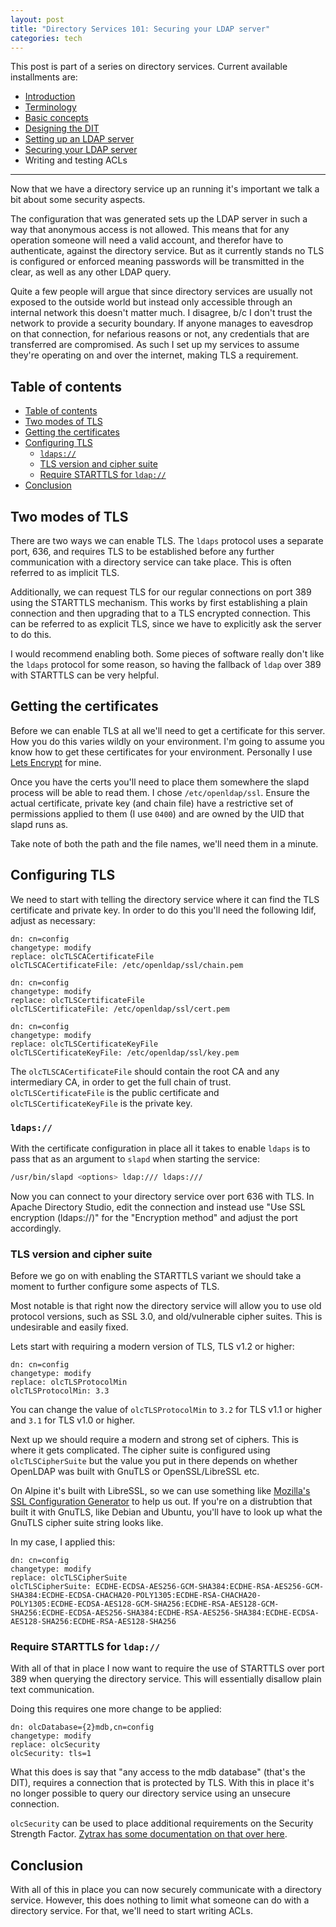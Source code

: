 ```yaml
---
layout: post
title: "Directory Services 101: Securing your LDAP server"
categories: tech
---
```


This post is part of a series on directory services. Current available
installments are:

* [Introduction](/2017/07/02/ldap-terminology.html)
* [Terminology](/2017/07/02/ldap-terminology.html)
* [Basic concepts](/2017/08/26/ldap-basics.html)
* [Designing the DIT](/2018/10/26/ldap-designing-dit)
* [Setting up an LDAP server](/2018/10/27/ldap-server-setup)
* [Securing your LDAP server](/2018/10/27/ldap-secure)
* Writing and testing ACLs

---

Now that we have a directory service up an running it's important we talk
a bit about some security aspects.

The configuration that was generated sets up the LDAP server in such a way
that anonymous access is not allowed. This means that for any operation
someone will need a valid account, and therefor have to authenticate, against
the directory service. But as it currently stands no TLS is configured or
enforced meaning passwords will be transmitted in the clear, as well as any
other LDAP query.

Quite a few people will argue that since directory services are usually not
exposed to the outside world but instead only accessible through an internal
network this doesn't matter much. I disagree, b/c I don't trust the network
to provide a security boundary. If anyone manages to eavesdrop on that
connection, for nefarious reasons or not, any credentials that are transferred
are compromised. As such I set up my services to assume they're operating
on and over the internet, making TLS a requirement.

## Table of contents
* [Table of contents](#table-of-contents)
* [Two modes of TLS](#two-modes-of-tls)
* [Getting the certificates](#getting-the-certificates)
* [Configuring TLS](#configuring-tls)
    * [`ldaps://`](#ldaps)
    * [TLS version and cipher suite](#tls-version-and-cipher-suite)
    * [Require STARTTLS for `ldap://`](#require-starttls-for-ldap)
* [Conclusion](#conclusion)

## Two modes of TLS

There are two ways we can enable TLS. The `ldaps` protocol uses a separate port,
636, and requires TLS to be established before any further communication with a
directory service can take place. This is often referred to as implicit TLS.

Additionally, we can request TLS for our regular connections on port 389 using
the STARTTLS mechanism. This works by first establishing a plain connection and
then upgrading that to a TLS encrypted connection. This can be referred to as
explicit TLS, since we have to explicitly ask the server to do this.

I would recommend enabling both. Some pieces of software really don't like the
`ldaps` protocol for some reason, so having the fallback of `ldap` over 389
with STARTTLS can be very helpful.

## Getting the certificates

Before we can enable TLS at all we'll need to get a certificate for this
server. How you do this varies wildly on your environment. I'm going to assume
you know how to get these certificates for your environment. Personally I use
[Lets Encrypt](https://letsencrypt.org/) for mine.

Once you have the certs you'll need to place them somewhere the slapd process
will be able to read them. I chose `/etc/openldap/ssl`. Ensure the actual
certificate, private key (and chain file) have a restrictive set of permissions
applied to them (I use `0400`) and are owned by the UID that slapd runs as.

Take note of both the path and the file names, we'll need them in a minute.

## Configuring TLS

We need to start with telling the directory service where it can find the
TLS certificate and private key. In order to do this you'll need the following
ldif, adjust as necessary:

```ldif
dn: cn=config
changetype: modify
replace: olcTLSCACertificateFile
olcTLSCACertificateFile: /etc/openldap/ssl/chain.pem

dn: cn=config
changetype: modify
replace: olcTLSCertificateFile
olcTLSCertificateFile: /etc/openldap/ssl/cert.pem

dn: cn=config
changetype: modify
replace: olcTLSCertificateKeyFile
olcTLSCertificateKeyFile: /etc/openldap/ssl/key.pem
```

The `olcTLSCACertificateFile` should contain the root CA and any intermediary
CA, in order to get the full chain of trust. `olcTLSCertificateFile` is the
public certificate and `olcTLSCertificateKeyFile` is the private key.

### `ldaps://`

With the certificate configuration in place all it takes to enable `ldaps`
is to pass that as an argument to `slapd` when starting the service:

```sh
/usr/bin/slapd <options> ldap:/// ldaps:///
```

Now you can connect to your directory service over port 636 with TLS. In
Apache Directory Studio, edit the connection and instead use "Use SSL
encryption (ldaps://)" for the "Encryption method" and adjust the port
accordingly.

### TLS version and cipher suite

Before we go on with enabling the STARTTLS variant we should take a moment to
further configure some aspects of TLS.

Most notable is that right now the directory service will allow you to use
old protocol versions, such as SSL 3.0, and old/vulnerable cipher suites. This
is undesirable and easily fixed.

Lets start with requiring a modern version of TLS, TLS v1.2 or higher:

```ldif
dn: cn=config
changetype: modify
replace: olcTLSProtocolMin
olcTLSProtocolMin: 3.3
```

You can change the value of `olcTLSProtocolMin` to `3.2` for TLS v1.1 or
higher and `3.1` for TLS v1.0 or higher.

Next up we should require a modern and strong set of ciphers. This is where it
gets complicated. The cipher suite is configured using `olcTLSCipherSuite` but
the value you put in there depends on whether OpenLDAP was built with GnuTLS
or OpenSSL/LibreSSL etc.

On Alpine it's built with LibreSSL, so we can use something like [Mozilla's
SSL Configuration Generator](https://mozilla.github.io/server-side-tls/ssl-config-generator/)
to help us out. If you're on a distrubtion that built it with GnuTLS, like
Debian and Ubuntu, you'll have to look up what the GnuTLS cipher suite
string looks like.

In my case, I applied this:

```ldif
dn: cn=config
changetype: modify
replace: olcTLSCipherSuite
olcTLSCipherSuite: ECDHE-ECDSA-AES256-GCM-SHA384:ECDHE-RSA-AES256-GCM-SHA384:ECDHE-ECDSA-CHACHA20-POLY1305:ECDHE-RSA-CHACHA20-POLY1305:ECDHE-ECDSA-AES128-GCM-SHA256:ECDHE-RSA-AES128-GCM-SHA256:ECDHE-ECDSA-AES256-SHA384:ECDHE-RSA-AES256-SHA384:ECDHE-ECDSA-AES128-SHA256:ECDHE-RSA-AES128-SHA256
```

### Require STARTTLS for `ldap://`

With all of that in place I now want to require the use of STARTTLS over port
389 when querying the directory service. This will essentially disallow plain
text communication.

Doing this requires one more change to be applied:

```ldif
dn: olcDatabase={2}mdb,cn=config
changetype: modify
replace: olcSecurity
olcSecurity: tls=1
```

What this does is say that "any access to the mdb database" (that's the DIT),
requires a connection that is protected by TLS. With this in place it's no
longer possible to query our directory service using an unsecure connection.

`olcSecurity` can be used to place additional requirements on the Security
Strength Factor. [Zytrax has some documentation on that over here](http://www.zytrax.com/books/ldap/ch6/#security).

## Conclusion

With all of this in place you can now securely communicate with a directory
service. However, this does nothing to limit what someone can do with a
directory service. For that, we'll need to start writing ACLs.
